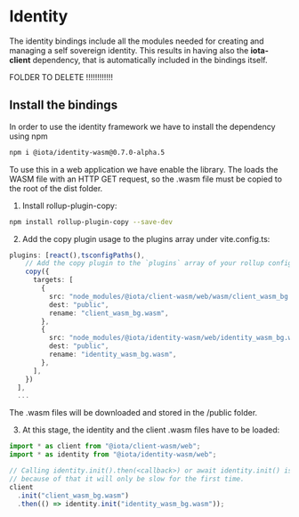 # Identity
The identity bindings include all the modules needed for creating and managing a self sovereign identity. 
This results in having also the **iota-client** dependency, that is automatically included in the bindings itself. 

FOLDER TO DELETE !!!!!!!!!!!!

## Install the bindings
In order to use the identity framework we have to install the dependency using npm

```sh
npm i @iota/identity-wasm@0.7.0-alpha.5
```
To use this in a web application we have enable the library. The loads the WASM file with an HTTP GET request, so the .wasm file must be copied to the root of the dist folder.

1. Install rollup-plugin-copy:

```sh
npm install rollup-plugin-copy --save-dev
```

2. Add the copy plugin usage to the plugins array under vite.config.ts:
```ts
plugins: [react(),tsconfigPaths(),
    // Add the copy plugin to the `plugins` array of your rollup config:
    copy({
      targets: [
        {
          src: "node_modules/@iota/client-wasm/web/wasm/client_wasm_bg.wasm",
          dest: "public",
          rename: "client_wasm_bg.wasm",
        },
        {
          src: "node_modules/@iota/identity-wasm/web/identity_wasm_bg.wasm",
          dest: "public",
          rename: "identity_wasm_bg.wasm",
        },
      ],
    })
  ],
  ...
```

The .wasm files will be downloaded and stored in the /public folder. 

3. At this stage, the identity and the client .wasm files have to be loaded:
```ts
import * as client from "@iota/client-wasm/web";
import * as identity from "@iota/identity-wasm/web";

// Calling identity.init().then(<callback>) or await identity.init() is required to load the Wasm file from the server if not available, 
// because of that it will only be slow for the first time.
client
  .init("client_wasm_bg.wasm")
  .then(() => identity.init("identity_wasm_bg.wasm"));
```
